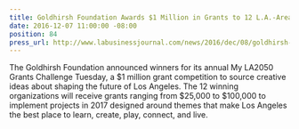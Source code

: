 ```yaml
---
title: Goldhirsh Foundation Awards $1 Million in Grants to 12 L.A.-Area Organization
date: 2016-12-07 11:00:00 -08:00
position: 84
press_url: http://www.labusinessjournal.com/news/2016/dec/08/goldhirsh-foundation-awards-1-million-grants-12-l-/
---
```


The Goldhirsh Foundation announced winners for its annual My LA2050 Grants Challenge Tuesday, a $1 million grant competition to source creative ideas about shaping the future of Los Angeles. The 12 winning organizations will receive grants ranging from $25,000 to $100,000 to implement projects in 2017 designed around themes that make Los Angeles the best place to learn, create, play, connect, and live.
